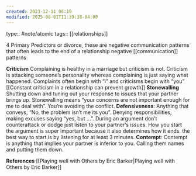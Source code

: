 ```yaml
---
created: 2023-12-11 08:19
modified: 2025-08-01T11:39:38-04:00
---
```

type:: #note/atomic
tags:: [[relationships]]


4 Primary Predictors or divorce, these are negative communication patterns that often leads to the end of a relationship
negative [[communication]] patterns


**Criticism**
	Complaining is healthy in a marriage but  criticism is not.
	Criticism is attacking someone’s personality whereas complaining is just saying what happened.
	Complaints often begin with “i” and criticisms begin with “you”
	[[Constant criticism in a relationship can prevent growth]]
**Stonewalling**
	Shutting down and tuning out your response to issues that your partner brings up. Stonewalling means “your concerns are not important enough for me to deal with”. You’re avoiding the conflict.
**Defensiveness**:
	Anything that conveys, “No, the problem isn’t me its you”. Denying responsibilities, making excuses saying “yes, but …”. During an argument don’t counterattack or dodge just listen to your partner’s issues. How you start the argument is super important because it also determines how it ends. the best way to start is by listening for at least 3 minutes.
**Contempt**:
	Contempt is anything that implies your partner is inferior to you. Calling them names and putting them down.

**References**
[[Playing well with Others by Eric Barker|Playing well with Others by Eric Barker]]
